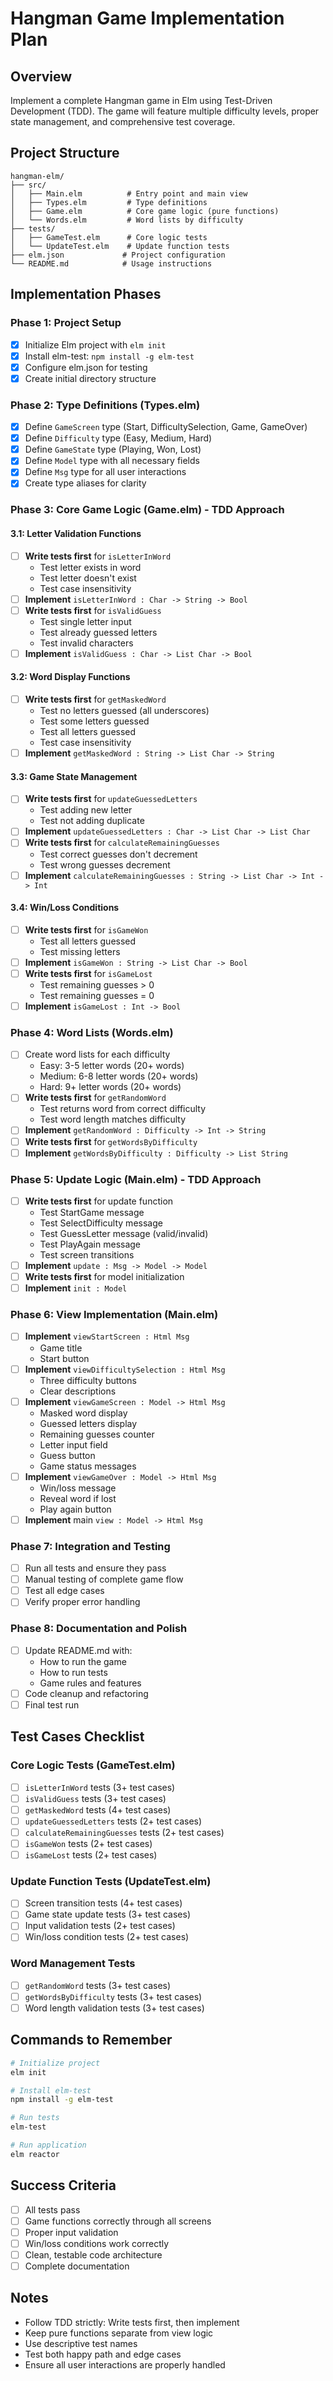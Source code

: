 # Hangman Game Implementation Plan

## Overview
Implement a complete Hangman game in Elm using Test-Driven Development (TDD). The game will feature multiple difficulty levels, proper state management, and comprehensive test coverage.

## Project Structure
```
hangman-elm/
├── src/
│   ├── Main.elm          # Entry point and main view
│   ├── Types.elm         # Type definitions
│   ├── Game.elm          # Core game logic (pure functions)
│   └── Words.elm         # Word lists by difficulty
├── tests/
│   ├── GameTest.elm      # Core logic tests
│   └── UpdateTest.elm    # Update function tests
├── elm.json             # Project configuration
└── README.md            # Usage instructions
```

## Implementation Phases

### Phase 1: Project Setup
- [x] Initialize Elm project with `elm init`
- [x] Install elm-test: `npm install -g elm-test`
- [x] Configure elm.json for testing
- [x] Create initial directory structure

### Phase 2: Type Definitions (Types.elm)
- [x] Define `GameScreen` type (Start, DifficultySelection, Game, GameOver)
- [x] Define `Difficulty` type (Easy, Medium, Hard)
- [x] Define `GameState` type (Playing, Won, Lost)
- [x] Define `Model` type with all necessary fields
- [x] Define `Msg` type for all user interactions
- [x] Create type aliases for clarity

### Phase 3: Core Game Logic (Game.elm) - TDD Approach

#### 3.1: Letter Validation Functions
- [ ] **Write tests first** for `isLetterInWord`
  - Test letter exists in word
  - Test letter doesn't exist
  - Test case insensitivity
- [ ] **Implement** `isLetterInWord : Char -> String -> Bool`
- [ ] **Write tests first** for `isValidGuess`
  - Test single letter input
  - Test already guessed letters
  - Test invalid characters
- [ ] **Implement** `isValidGuess : Char -> List Char -> Bool`

#### 3.2: Word Display Functions
- [ ] **Write tests first** for `getMaskedWord`
  - Test no letters guessed (all underscores)
  - Test some letters guessed
  - Test all letters guessed
  - Test case insensitivity
- [ ] **Implement** `getMaskedWord : String -> List Char -> String`

#### 3.3: Game State Management
- [ ] **Write tests first** for `updateGuessedLetters`
  - Test adding new letter
  - Test not adding duplicate
- [ ] **Implement** `updateGuessedLetters : Char -> List Char -> List Char`
- [ ] **Write tests first** for `calculateRemainingGuesses`
  - Test correct guesses don't decrement
  - Test wrong guesses decrement
- [ ] **Implement** `calculateRemainingGuesses : String -> List Char -> Int -> Int`

#### 3.4: Win/Loss Conditions
- [ ] **Write tests first** for `isGameWon`
  - Test all letters guessed
  - Test missing letters
- [ ] **Implement** `isGameWon : String -> List Char -> Bool`
- [ ] **Write tests first** for `isGameLost`
  - Test remaining guesses > 0
  - Test remaining guesses = 0
- [ ] **Implement** `isGameLost : Int -> Bool`

### Phase 4: Word Lists (Words.elm)
- [ ] Create word lists for each difficulty
  - Easy: 3-5 letter words (20+ words)
  - Medium: 6-8 letter words (20+ words)
  - Hard: 9+ letter words (20+ words)
- [ ] **Write tests first** for `getRandomWord`
  - Test returns word from correct difficulty
  - Test word length matches difficulty
- [ ] **Implement** `getRandomWord : Difficulty -> Int -> String`
- [ ] **Write tests first** for `getWordsByDifficulty`
- [ ] **Implement** `getWordsByDifficulty : Difficulty -> List String`

### Phase 5: Update Logic (Main.elm) - TDD Approach
- [ ] **Write tests first** for update function
  - Test StartGame message
  - Test SelectDifficulty message
  - Test GuessLetter message (valid/invalid)
  - Test PlayAgain message
  - Test screen transitions
- [ ] **Implement** `update : Msg -> Model -> Model`
- [ ] **Write tests first** for model initialization
- [ ] **Implement** `init : Model`

### Phase 6: View Implementation (Main.elm)
- [ ] **Implement** `viewStartScreen : Html Msg`
  - Game title
  - Start button
- [ ] **Implement** `viewDifficultySelection : Html Msg`
  - Three difficulty buttons
  - Clear descriptions
- [ ] **Implement** `viewGameScreen : Model -> Html Msg`
  - Masked word display
  - Guessed letters display
  - Remaining guesses counter
  - Letter input field
  - Guess button
  - Game status messages
- [ ] **Implement** `viewGameOver : Model -> Html Msg`
  - Win/loss message
  - Reveal word if lost
  - Play again button
- [ ] **Implement** main `view : Model -> Html Msg`

### Phase 7: Integration and Testing
- [ ] Run all tests and ensure they pass
- [ ] Manual testing of complete game flow
- [ ] Test all edge cases
- [ ] Verify proper error handling

### Phase 8: Documentation and Polish
- [ ] Update README.md with:
  - How to run the game
  - How to run tests
  - Game rules and features
- [ ] Code cleanup and refactoring
- [ ] Final test run

## Test Cases Checklist

### Core Logic Tests (GameTest.elm)
- [ ] `isLetterInWord` tests (3+ test cases)
- [ ] `isValidGuess` tests (3+ test cases)
- [ ] `getMaskedWord` tests (4+ test cases)
- [ ] `updateGuessedLetters` tests (2+ test cases)
- [ ] `calculateRemainingGuesses` tests (2+ test cases)
- [ ] `isGameWon` tests (2+ test cases)
- [ ] `isGameLost` tests (2+ test cases)

### Update Function Tests (UpdateTest.elm)
- [ ] Screen transition tests (4+ test cases)
- [ ] Game state update tests (3+ test cases)
- [ ] Input validation tests (2+ test cases)
- [ ] Win/loss condition tests (2+ test cases)

### Word Management Tests
- [ ] `getRandomWord` tests (3+ test cases)
- [ ] `getWordsByDifficulty` tests (3+ test cases)
- [ ] Word length validation tests (3+ test cases)

## Commands to Remember
```bash
# Initialize project
elm init

# Install elm-test
npm install -g elm-test

# Run tests
elm-test

# Run application
elm reactor
```

## Success Criteria
- [ ] All tests pass
- [ ] Game functions correctly through all screens
- [ ] Proper input validation
- [ ] Win/loss conditions work correctly
- [ ] Clean, testable code architecture
- [ ] Complete documentation

## Notes
- Follow TDD strictly: Write tests first, then implement
- Keep pure functions separate from view logic
- Use descriptive test names
- Test both happy path and edge cases
- Ensure all user interactions are properly handled